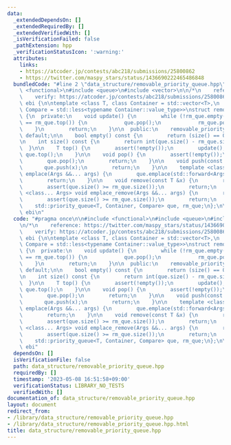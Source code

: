 ```yaml
---
data:
  _extendedDependsOn: []
  _extendedRequiredBy: []
  _extendedVerifiedWith: []
  _isVerificationFailed: false
  _pathExtension: hpp
  _verificationStatusIcon: ':warning:'
  attributes:
    links:
    - https://atcoder.jp/contests/abc218/submissions/25800862
    - https://twitter.com/maspy_stars/status/1436690222465486848
  bundledCode: "#line 2 \"data_structure/removable_priority_queue.hpp\"\n\n#include\
    \ <functional>\n#include <queue>\n#include <vector>\n\n/*\n    reference: https://twitter.com/maspy_stars/status/1436690222465486848\n\
    \    verify: https://atcoder.jp/contests/abc218/submissions/25800862\n*/\n\nnamespace\
    \ ebi {\n\ntemplate <class T, class Container = std::vector<T>,\n          class\
    \ Compare = std::less<typename Container::value_type>>\nstruct removable_priority_queue\
    \ {\n  private:\n    void update() {\n        while (!rm_que.empty() && que.top()\
    \ == rm_que.top()) {\n            que.pop();\n            rm_que.pop();\n    \
    \    }\n        return;\n    }\n\n  public:\n    removable_priority_queue() =\
    \ default;\n\n    bool empty() const {\n        return (size() == 0);\n    }\n\
    \n    int size() const {\n        return int(que.size() - rm_que.size());\n  \
    \  }\n\n    T top() {\n        assert(!empty());\n        update();\n        return\
    \ que.top();\n    }\n\n    void pop() {\n        assert(!empty());\n        update();\n\
    \        que.pop();\n        return;\n    }\n\n    void push(const T &x) {\n \
    \       que.push(x);\n        return;\n    }\n\n    template <class... Args> void\
    \ emplace(Args &&... args) {\n        que.emplace(std::forward<Args>(args)...);\n\
    \        return;\n    }\n\n    void remove(const T &x) {\n        rm_que.push(x);\n\
    \        assert(que.size() >= rm_que.size());\n        return;\n    }\n\n    template\
    \ <class... Args> void emplace_remove(Args &&... args) {\n        rm_que.emplace(std::forward<Args>(args)...);\n\
    \        assert(que.size() >= rm_que.size());\n        return;\n    }\n\n  private:\n\
    \    std::priority_queue<T, Container, Compare> que, rm_que;\n};\n\n}  // namespace\
    \ ebi\n"
  code: "#pragma once\n\n#include <functional>\n#include <queue>\n#include <vector>\n\
    \n/*\n    reference: https://twitter.com/maspy_stars/status/1436690222465486848\n\
    \    verify: https://atcoder.jp/contests/abc218/submissions/25800862\n*/\n\nnamespace\
    \ ebi {\n\ntemplate <class T, class Container = std::vector<T>,\n          class\
    \ Compare = std::less<typename Container::value_type>>\nstruct removable_priority_queue\
    \ {\n  private:\n    void update() {\n        while (!rm_que.empty() && que.top()\
    \ == rm_que.top()) {\n            que.pop();\n            rm_que.pop();\n    \
    \    }\n        return;\n    }\n\n  public:\n    removable_priority_queue() =\
    \ default;\n\n    bool empty() const {\n        return (size() == 0);\n    }\n\
    \n    int size() const {\n        return int(que.size() - rm_que.size());\n  \
    \  }\n\n    T top() {\n        assert(!empty());\n        update();\n        return\
    \ que.top();\n    }\n\n    void pop() {\n        assert(!empty());\n        update();\n\
    \        que.pop();\n        return;\n    }\n\n    void push(const T &x) {\n \
    \       que.push(x);\n        return;\n    }\n\n    template <class... Args> void\
    \ emplace(Args &&... args) {\n        que.emplace(std::forward<Args>(args)...);\n\
    \        return;\n    }\n\n    void remove(const T &x) {\n        rm_que.push(x);\n\
    \        assert(que.size() >= rm_que.size());\n        return;\n    }\n\n    template\
    \ <class... Args> void emplace_remove(Args &&... args) {\n        rm_que.emplace(std::forward<Args>(args)...);\n\
    \        assert(que.size() >= rm_que.size());\n        return;\n    }\n\n  private:\n\
    \    std::priority_queue<T, Container, Compare> que, rm_que;\n};\n\n}  // namespace\
    \ ebi"
  dependsOn: []
  isVerificationFile: false
  path: data_structure/removable_priority_queue.hpp
  requiredBy: []
  timestamp: '2023-05-08 16:51:58+09:00'
  verificationStatus: LIBRARY_NO_TESTS
  verifiedWith: []
documentation_of: data_structure/removable_priority_queue.hpp
layout: document
redirect_from:
- /library/data_structure/removable_priority_queue.hpp
- /library/data_structure/removable_priority_queue.hpp.html
title: data_structure/removable_priority_queue.hpp
---
```

